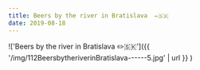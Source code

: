 ```yaml
---
title: Beers by the river in Bratislava  ✏️🇸🇰
date: 2019-08-18
---
```


!['Beers by the river in Bratislava  ✏️🇸🇰']({{ '/img/112BeersbytheriverinBratislava------5.jpg' | url }} )
<br>
